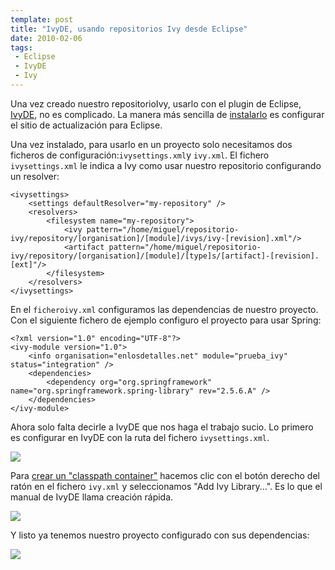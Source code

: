 ```yaml
---
template: post
title: "IvyDE, usando repositorios Ivy desde Eclipse"
date: 2010-02-06
tags:
 - Eclipse
 - IvyDE
 - Ivy
---
```


Una vez creado nuestro repositorioIvy, usarlo con el plugin de Eclipse, [IvyDE](http://ant.apache.org/ivy/ivyde/), no es complicado.
La manera más sencilla de [instalarlo](http://ant.apache.org/ivy/ivyde/history/latest-milestone/install.html) es configurar el sitio de
actualización para Eclipse.

Una vez instalado, para usarlo en un proyecto solo necesitamos dos ficheros de configuración:`ivysettings.xml`y `ivy.xml`.
El fichero `ivysettings.xml` le indica a Ivy como usar nuestro repositorio configurando un resolver:

	<ivysettings>
		<settings defaultResolver="my-repository" />
		<resolvers>
			<filesystem name="my-repository">
				<ivy pattern="/home/miguel/repositorio-ivy/repository/[organisation]/[module]/ivys/ivy-[revision].xml"/>
				<artifact pattern="/home/miguel/repositorio-ivy/repository/[organisation]/[module]/[type]s/[artifact]-[revision].[ext]"/>
			</filesystem>
		</resolvers>
	</ivysettings>

En el `ficheroivy.xml` configuramos las dependencias de nuestro proyecto. Con el siguiente fichero de ejemplo configuro el proyecto para usar Spring:

	<?xml version="1.0" encoding="UTF-8"?>
	<ivy-module version="1.0">
		<info organisation="enlosdetalles.net" module="prueba_ivy" status="integration" />
		<dependencies>
			<dependency org="org.springframework" name="org.springframework.spring-library" rev="2.5.6.A" /> 
		</dependencies>
	</ivy-module>

Ahora solo falta decirle a IvyDE que nos haga el trabajo sucio. Lo primero es configurar en IvyDE con la ruta del fichero `ivysettings.xml`.

[![](http://dl.dropbox.com/u/302696/blog_files/ivyde/ivyde-settings.png)](http://dl.dropbox.com/u/302696/blog_files/ivyde/ivyde-settings.png)

Para [crear un "classpath container"](http://ant.apache.org/ivy/ivyde/history/latest-milestone/cpc/create.html) hacemos clic con el botón derecho del ratón en el fichero `ivy.xml` y seleccionamos "Add Ivy Library...". Es lo que el manual de IvyDE llama creación rápida.

[![](http://dl.dropbox.com/u/302696/blog_files/ivyde/ivyde-add-library.png)](http://dl.dropbox.com/u/302696/blog_files/ivyde/ivyde-add-library.png)

Y listo ya tenemos nuestro proyecto configurado con sus dependencias:

[![](http://dl.dropbox.com/u/302696/blog_files/ivyde/ivyde-classpath.png)](http://dl.dropbox.com/u/302696/blog_files/ivyde/ivyde-classpath.png)
